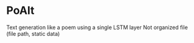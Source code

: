 # PoAIt

Text generation like a poem using a single LSTM layer
Not organized file (file path, static data) 
